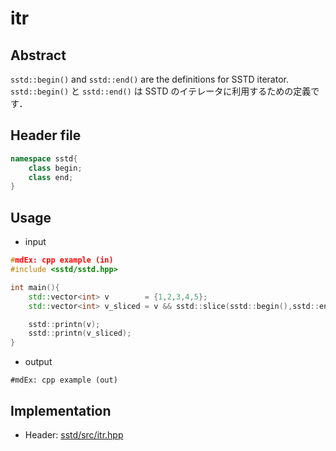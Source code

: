 # itr
## Abstract
`sstd::begin()` and `sstd::end()` are the definitions for SSTD iterator.  
`sstd::begin()` と `sstd::end()` は SSTD のイテレータに利用するための定義です．

## Header file
```cpp
namespace sstd{
    class begin;
    class end;
}
```

## Usage
- input
```cpp
#mdEx: cpp example (in)
#include <sstd/sstd.hpp>

int main(){
    std::vector<int> v        = {1,2,3,4,5};
    std::vector<int> v_sliced = v && sstd::slice(sstd::begin(),sstd::end());

    sstd::printn(v);
    sstd::printn(v_sliced);
}
```
- output  
```
#mdEx: cpp example (out)
```

## Implementation
- Header: [sstd/src/itr.hpp](https://github.com/admiswalker/SubStandardLibrary-SSTD-/blob/master/sstd/src/itr.hpp)

